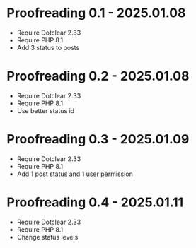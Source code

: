 Proofreading 0.1 - 2025.01.08
===========================================================
* Require Dotclear 2.33
* Require PHP 8.1
* Add 3 status to posts

Proofreading 0.2 - 2025.01.08
===========================================================
* Require Dotclear 2.33
* Require PHP 8.1
* Use better status id

Proofreading 0.3 - 2025.01.09
===========================================================
* Require Dotclear 2.33
* Require PHP 8.1
* Add 1 post status and 1 user permission

Proofreading 0.4 - 2025.01.11
===========================================================
* Require Dotclear 2.33
* Require PHP 8.1
* Change status levels